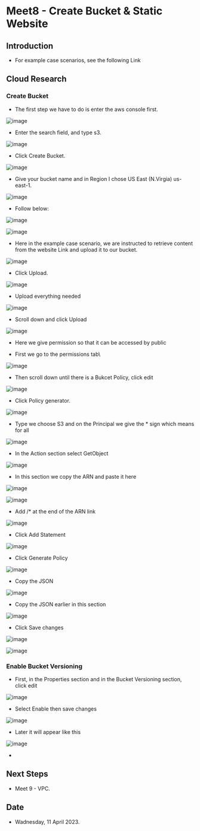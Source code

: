 # Meet8 - Create Bucket & Static Website


## Introduction


- For example case scenarios, see the following Link


## Cloud Research


### Create Bucket


- The first step we have to do is enter the aws console first.

![image](https://user-images.githubusercontent.com/121140952/230871222-3cb6fb7b-7e6a-4b1c-933a-c80baf6e74bf.png)

- Enter the search field, and type s3.

![image](https://user-images.githubusercontent.com/121140952/230871311-73613a9b-aa66-4add-97bc-c7c57ff5d735.png)

- Click Create Bucket.

![image](https://user-images.githubusercontent.com/121140952/230871397-ebabd663-5383-42a2-9a92-59417d53508f.png)

- Give your bucket name and in Region I chose US East (N.Virgia) us-east-1.

![image](https://user-images.githubusercontent.com/121140952/230871446-0800ae3b-d04f-4620-9aec-d1e698d03a2e.png)

- Follow below:

![image](https://user-images.githubusercontent.com/121140952/230871505-c54974eb-aeaa-4d60-a3ea-b2c69d5cabba.png)

![image](https://user-images.githubusercontent.com/121140952/230871647-90cf3ca4-1028-464a-9944-638031391ae0.png)

- Here in the example case scenario, we are instructed to retrieve content from the website Link and upload it to our bucket.

![image](https://user-images.githubusercontent.com/121140952/230871864-968e52b8-6965-40c2-b7a2-c5029d5e8c80.png)

- Click Upload.

![image](https://user-images.githubusercontent.com/121140952/230871954-a4821149-c2f4-45c7-bcb9-cc51bbd66221.png)

- Upload everything needed

![image](https://user-images.githubusercontent.com/121140952/230872070-dc02282a-1871-4861-8a68-5fa653f23bee.png)

- Scroll down and click Upload

![image](https://user-images.githubusercontent.com/121140952/230872176-5727f6b3-25a5-4854-9c9f-2c475b5aedf6.png)

- Here we give permission so that it can be accessed by public

- First we go to the permissions tab\

![image](https://user-images.githubusercontent.com/121140952/230872403-3bcab529-1b3f-4b61-ac2f-d6ae61ef7222.png)

- Then scroll down until there is a Bukcet Policy, click edit

![image](https://user-images.githubusercontent.com/121140952/230872487-010d5440-2952-4e64-8761-8571774fe98a.png)

- Click Policy generator.

![image](https://user-images.githubusercontent.com/121140952/230872590-bd19a189-2978-447b-8863-a7393b76b693.png)

- Type we choose S3 and on the Principal we give the * sign which means for all

![image](https://user-images.githubusercontent.com/121140952/230872712-b789c4aa-da06-4e5c-98f3-47c96ab194ec.png)

- In the Action section select GetObject

![image](https://user-images.githubusercontent.com/121140952/230872800-4120a3ae-3bfb-4247-9e9b-3264d8fa8e95.png)

- In this section we copy the ARN and paste it here

![image](https://user-images.githubusercontent.com/121140952/230872933-3ea92b42-a1f9-4704-ba9b-394cf0f23231.png)

![image](https://user-images.githubusercontent.com/121140952/230873082-1ea4a130-b0de-4e1c-b56b-d38fcb5618be.png)

- Add /* at the end of the ARN link

![image](https://user-images.githubusercontent.com/121140952/230873126-31b8e326-a592-43aa-9a7c-7f1105f68e84.png)

- Click Add Statement

![image](https://user-images.githubusercontent.com/121140952/230873220-fc8e8562-2faf-4a91-b623-d63ceca03a76.png)

- Click Generate Policy

![image](https://user-images.githubusercontent.com/121140952/230873283-61890bfa-27a1-4bc3-b73e-b91fd18c9455.png)

- Copy the JSON

![image](https://user-images.githubusercontent.com/121140952/230873373-60d285a5-acc6-4f39-b837-b4e1464a895e.png)

- Copy the JSON earlier in this section

![image](https://user-images.githubusercontent.com/121140952/230873434-ea38464a-6f33-4553-a02c-dc7bc3a2d2e2.png)

- Click Save changes

![image](https://user-images.githubusercontent.com/121140952/230873515-d8a72ad3-98f8-4860-9b88-0e72838a35ce.png)

![image](https://user-images.githubusercontent.com/121140952/230873779-7ea645fb-31a8-4c9a-a8d5-33a864ace4e5.png)


### Enable Bucket Versioning

- First, in the Properties section and in the Bucket Versioning section, click edit

![image](https://user-images.githubusercontent.com/121140952/230873716-ec66ecbb-5e67-4f0b-9f8d-1e9afd42e99e.png)

- Select Enable then save changes

![image](https://user-images.githubusercontent.com/121140952/230873860-de0d3f14-163c-4a81-bd05-40c63a6ad7ab.png)

- Later it will appear like this

![image](https://user-images.githubusercontent.com/121140952/230873939-0dcd940d-f0dc-45f3-ada9-58da47b3b59d.png)

- 
## Next Steps


- Meet 9 - VPC.


## Date

- Wadnesday, 11 April 2023.



